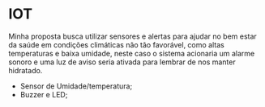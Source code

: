 # IOT

Minha proposta busca utilizar sensores e alertas para ajudar no bem estar da saúde em condições climáticas não tão favorável, como altas temperaturas e baixa umidade, neste caso o sistema acionaria um alarme sonoro e uma luz de aviso seria ativada para lembrar de nos manter hidratado.

- Sensor de Umidade/temperatura;
- Buzzer e LED;

